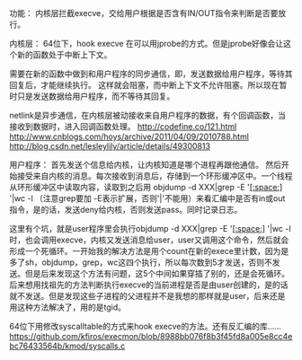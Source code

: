 功能：
内核层拦截execve，交给用户根据是否含有IN/OUT指令来判断是否要放行。

内核层：
64位下，hook execve 在可以用jprobe的方式。但是jprobe好像会让这个新的函数处于中断上下文。

需要在新的函数中做到和用户程序的同步通信，即，发送数据给用户程序，等待其回复后，才能继续执行。
这样就会阻塞，而中断上下文不允许阻塞。所以现在暂时只是发送数据给用户程序，而不等待其回复。

netlink是异步通信，在内核层被动接收来自用户程序的数据，有个回调函数，当接收到数据时，进入回调函数处理。
http://codefine.co/121.html
http://www.cnblogs.com/hoys/archive/2011/04/09/2010788.html
http://blog.csdn.net/lesleylily/article/details/49300813

用户程序：
首先发送个信息给内核，让内核知道是哪个进程再跟他通信。
然后开始接受来自内核的消息。每次接收到消息后，存储到一个环形缓冲区中。一个线程从环形缓冲区中读取内容，读取到之后用
objdump -d XXX|grep -E '[[:space:]](out|in) '|wc -l
（注意grep要加 -E表示扩展，否则'|'不能用）来看汇编中是否有in或out指令，是的话，发送deny给内核，否则发送pass。同时记录日志。

这里有个坑，就是user程序里会执行objdump -d XXX|grep -E '[[:space:]](out|in) '|wc -l 时，也会调用execve，内核又发送消息给user，user又调用这个命令，然后就会形成一个死循环。一开始我的解决方法是用个count在新的exece里计数，因为是多了sh，objdump，grep，wc这四个执行，所以每次数到5才发送，否则不发送。但是后来发现这个方法有问题，这5个中间如果穿插了别的，还是会死循环。后来想用找祖先的方法判断执行execve的当前进程是否是由user创建的，是的话就不发送。但是发现这些子进程的父进程并不是我想的那样就是user，后来还是用这种方法解决了，用的是tgid。

64位下用修改syscalltable的方式来hook execve的方法。还有反汇编的库……
https://github.com/kfiros/execmon/blob/8988bb076f8b3f45fd8a005e8cc4ebc76433564b/kmod/syscalls.c
